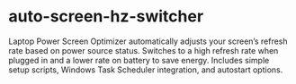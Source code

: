 # auto-screen-hz-switcher
Laptop Power Screen Optimizer automatically adjusts your screen’s refresh rate based on power source status. Switches to a high refresh rate when plugged in and a lower rate on battery to save energy. Includes simple setup scripts, Windows Task Scheduler integration, and autostart options.
